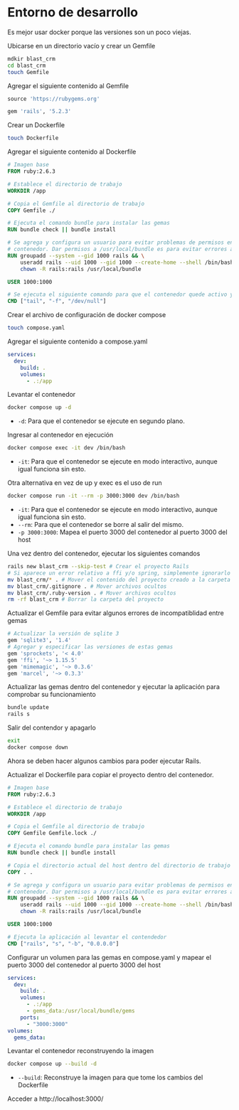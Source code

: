 # Entorno de desarrollo
Es mejor usar docker porque las versiones son un poco viejas.

Ubicarse en un directorio vacío y crear un Gemfile
```sh
mdkir blast_crm
cd blast_crm
touch Gemfile
```

Agregar el siguiente contenido al Gemfile
```ruby
source 'https://rubygems.org'

gem 'rails', '5.2.3'
```

Crear un Dockerfile
```sh
touch Dockerfile
```

Agregar el siguiente contenido al Dockerfile
```Dockerfile
# Imagen base
FROM ruby:2.6.3

# Establece el directorio de trabajo
WORKDIR /app

# Copia el Gemfile al directorio de trabajo
COPY Gemfile ./

# Ejecuta el comando bundle para instalar las gemas
RUN bundle check || bundle install

# Se agrega y configura un usuario para evitar problemas de permisos en los archivos compartidos entre el host y el
# contenedor. Dar permisos a /usr/local/bundle es para evitar errores al generar la aplicación Rails.
RUN groupadd --system --gid 1000 rails && \
    useradd rails --uid 1000 --gid 1000 --create-home --shell /bin/bash && \
    chown -R rails:rails /usr/local/bundle

USER 1000:1000

# Se ejecuta el siguiente comando para que el contenedor quede activo y no finalice inmediatamente
CMD ["tail", "-f", "/dev/null"]
```

Crear el archivo de configuración de docker compose
```sh
touch compose.yaml
```

Agregar el siguiente contenido a compose.yaml
```yaml
services:
  dev:
    build: .
    volumes:
      - .:/app
```

Levantar el contenedor
```sh
docker compose up -d
```
- `-d`: Para que el contenedor se ejecute en segundo plano.

Ingresar al contenedor en ejecución
```sh
docker compose exec -it dev /bin/bash
```
- `-it`: Para que el contenedor se ejecute en modo interactivo, aunque igual funciona sin esto.

Otra alternativa en vez de up y exec es el uso de run
```sh
docker compose run -it --rm -p 3000:3000 dev /bin/bash
```
- `-it`: Para que el contenedor se ejecute en modo interactivo, aunque igual funciona sin esto.
- `--rm`: Para que el contenedor se borre al salir del mismo.
- `-p 3000:3000`: Mapea el puerto 3000 del contenedor al puerto 3000 del host

Una vez dentro del contenedor, ejecutar los siguientes comandos
```sh
rails new blast_crm --skip-test # Crear el proyecto Rails
# Si aparece un error relativo a ffi y/o spring, simplemente ignorarlo y seguir con los siguientes pasos
mv blast_crm/* . # Mover el contenido del proyecto creado a la carpeta raiz
mv blast_crm/.gitignore . # Mover archivos ocultos
mv blast_crm/.ruby-version . # Mover archivos ocultos
rm -rf blast_crm # Borrar la carpeta del proyecto
```

Actualizar el Gemfile para evitar algunos errores de incompatiblidad entre gemas
```ruby
# Actualizar la versión de sqlite 3
gem 'sqlite3', '1.4'
# Agregar y especificar las versiones de estas gemas
gem 'sprockets', '< 4.0'
gem 'ffi', '~> 1.15.5'
gem 'mimemagic', '~> 0.3.6'
gem 'marcel', '~> 0.3.3'
```

Actualizar las gemas dentro del contenedor y ejecutar la aplicación para comprobar su funcionamiento
```sh
bundle update
rails s
```

Salir del contendor y apagarlo
```sh
exit
docker compose down
```

Ahora se deben hacer algunos cambios para poder ejecutar Rails.

Actualizar el Dockerfile para copiar el proyecto dentro del contenedor.
```Dockerfile
# Imagen base
FROM ruby:2.6.3

# Establece el directorio de trabajo
WORKDIR /app

# Copia el Gemfile al directorio de trabajo
COPY Gemfile Gemfile.lock ./

# Ejecuta el comando bundle para instalar las gemas
RUN bundle check || bundle install

# Copia el directorio actual del host dentro del directorio de trabajo del contenedor
COPY . .

# Se agrega y configura un usuario para evitar problemas de permisos en los archivos compartidos entre el host y el
# contenedor. Dar permisos a /usr/local/bundle es para evitar errores al generar la aplicación Rails.
RUN groupadd --system --gid 1000 rails && \
    useradd rails --uid 1000 --gid 1000 --create-home --shell /bin/bash && \
    chown -R rails:rails /usr/local/bundle

USER 1000:1000

# Ejecuta la aplicación al levantar el contendedor
CMD ["rails", "s", "-b", "0.0.0.0"]
```

Configurar un volumen para las gemas en compose.yaml y mapear el puerto 3000 del contenedor al puerto 3000 del host
```yaml
services:
  dev:
    build: .
    volumes:
      - .:/app
      - gems_data:/usr/local/bundle/gems
    ports:
      - "3000:3000"
volumes:
  gems_data:
```

Levantar el contenedor reconstruyendo la imagen
```sh
docker compose up --build -d
```
- `--build`: Reconstruye la imagen para que tome los cambios del Dockerfile

Acceder a http://localhost:3000/
